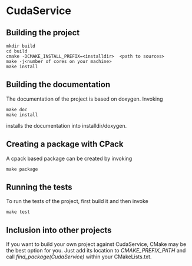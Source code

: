 # CudaService

## Building the project

    mkdir build
    cd build
    cmake -DCMAKE_INSTALL_PREFIX=<installdir>  <path to sources>
    make -j<number of cores on your machine>
    make install

## Building the documentation

The documentation of the project is based on doxygen. Invoking

    make doc
    make install

installs the documentation into installdir/doxygen.

## Creating a package with CPack

A cpack based package can be created by invoking

    make package

## Running the tests

To run the tests of the project, first build it and then invoke

    make test

## Inclusion into other projects

If you want to build your own project against CudaService, CMake may be the best option for you. Just add its location to _CMAKE_PREFIX_PATH_ and call _find_package(CudaService)_ within your CMakeLists.txt.

